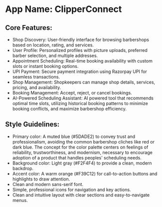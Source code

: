 # **App Name**: ClipperConnect

## Core Features:

- Shop Discovery: User-friendly interface for browsing barbershops based on location, rating, and services.
- User Profile: Personalized profiles with picture uploads, preferred barber selection, and multiple addresses.
- Appointment Scheduling: Real-time booking availability with custom slots or instant booking options.
- UPI Payment: Secure payment integration using Razorpay UPI for seamless transactions.
- Shop Management: Shopkeepers can manage shop details, services, pricing, and availability.
- Booking Management: Accept, reject, or cancel bookings.
- AI-Powered Scheduling Assistant: AI powered tool that recommends optimal time slots, utilizing historical booking patterns to minimize booking conflicts, and maximize barbershop efficiency.

## Style Guidelines:

- Primary color: A muted blue (#5DADE2) to convey trust and professionalism, avoiding the common barbershop cliches like red or dark blue. The concept for the color palette centers on feelings of reliability, trustworthiness, and modernism, necessary to encourage adoption of a product that handles peoples' scheduling needs.
- Background color: Light gray (#F2F4F4) to provide a clean, modern backdrop.
- Accent color: A warm orange (#F39C12) for call-to-action buttons and highlights to draw attention.
- Clean and modern sans-serif font.
- Simple, professional icons for navigation and key actions.
- Clean and intuitive layout with clear sections and easy-to-navigate menus.